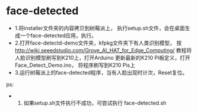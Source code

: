 # face-detected
- 1.将installer文件夹的内容拷贝到树莓派上， 执行setup.sh文件，会在桌面生成一个face-detected应用，执行。
- 2.打开face-detectd-demo文件夹，kfpkg文件夹下有人类识别模型， 按 http://wiki.seeedstudio.com/Grove_AI_HAT_for_Edge_Computing/ 教程将人脸识别模型刷写到K210上，打开Arduino 更新最新的K210 Pi板定义，打开Face_Detect_Demo.ino， 将程序刷写到K210 Pis上
- 3.运行树莓派上的face-detected程序，当有人脸出现时计次，Reset复位。

ps:
- 1. 如果setup.sh文件执行不成功，可尝试执行 face-detected.sh

